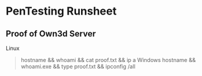 # PenTesting Runsheet




## Proof of Own3d Server
Linux 
> hostname && whoami && cat proof.txt && ip a 
Windows 
> hostname && whoami.exe && type proof.txt && ipconfig /all
